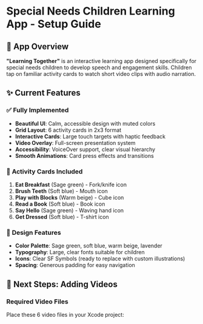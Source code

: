 # Special Needs Children Learning App - Setup Guide

## 🎯 App Overview

**"Learning Together"** is an interactive learning app designed specifically for special needs children to develop speech and engagement skills. Children tap on familiar activity cards to watch short video clips with audio narration.

## ✨ Current Features

### ✅ **Fully Implemented**
- **Beautiful UI**: Calm, accessible design with muted colors
- **Grid Layout**: 6 activity cards in 2x3 format
- **Interactive Cards**: Large touch targets with haptic feedback
- **Video Overlay**: Full-screen presentation system
- **Accessibility**: VoiceOver support, clear visual hierarchy
- **Smooth Animations**: Card press effects and transitions

### 📱 **Activity Cards Included**
1. **Eat Breakfast** (Sage green) - Fork/knife icon
2. **Brush Teeth** (Soft blue) - Mouth icon  
3. **Play with Blocks** (Warm beige) - Cube icon
4. **Read a Book** (Soft blue) - Book icon
5. **Say Hello** (Sage green) - Waving hand icon
6. **Get Dressed** (Soft blue) - T-shirt icon

### 🎨 **Design Features**
- **Color Palette**: Sage green, soft blue, warm beige, lavender
- **Typography**: Large, clear fonts suitable for children
- **Icons**: Clear SF Symbols (ready to replace with custom illustrations)
- **Spacing**: Generous padding for easy navigation

## 🎥 Next Steps: Adding Videos

### **Required Video Files**
Place these 6 video files in your Xcode project: